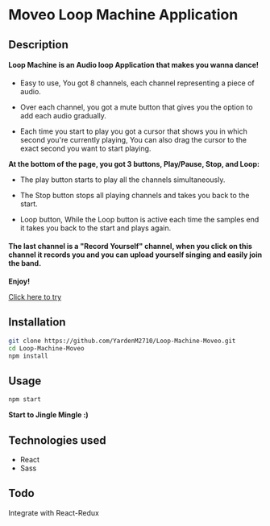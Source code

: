 # Moveo Loop Machine Application
## Description
#### Loop Machine is an Audio loop Application that makes you wanna dance!


* Easy to use, You got 8 channels, each channel representing a piece of audio.

* Over each channel, you got a mute button that gives you the option to add each audio gradually.

* Each time you start to play you got a cursor that shows you in which second you're currently playing, You
can also drag the cursor to the exact second you want to start playing.



**At the bottom of the page, you got 3 buttons, Play/Pause, Stop, and Loop:**
* The play button starts to play all the channels simultaneously.
 * The Stop button stops all playing channels and takes you back to the start.

 * Loop button,  While the Loop button is active each time the samples end it takes you back to the start and plays again.



#### The last channel is a "Record Yourself" channel, when you click on this channel it records you and you can upload yourself singing and easily join the band.

**Enjoy!**




[Click here to try](https://yardenm2710.github.io/Loop-Machine-Moveo/)

## Installation



```bash
git clone https://github.com/YardenM2710/Loop-Machine-Moveo.git
cd Loop-Machine-Moveo
npm install
```

## Usage

```bash
npm start
```
**Start to Jingle Mingle :)**
## Technologies used


* React
* Sass


## Todo
Integrate with React-Redux

